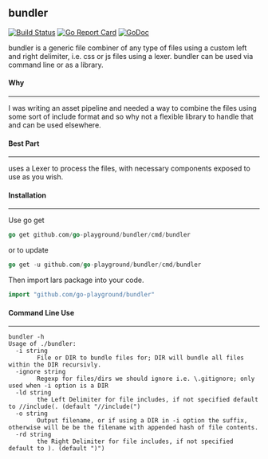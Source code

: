 ## bundler

[![Build Status](https://semaphoreci.com/api/v1/joeybloggs/bundler/branches/master/badge.svg)](https://semaphoreci.com/joeybloggs/bundler)
[![Go Report Card](http://goreportcard.com/badge/go-playground/bundler)](http://goreportcard.com/badge/go-playground/bundler)
[![GoDoc](https://godoc.org/github.com/go-playground/bundler?status.svg)](https://godoc.org/github.com/go-playground/bundler)

bundler is a generic file combiner of any type of files using a custom left and right delimiter, i.e. css or js files using a lexer. bundler can be used via command line or as a library.

#### Why
--------
I was writing an asset pipeline and needed a way to combine the files using some sort of include format and so why not a flexible library to handle that and can be used elsewhere.

#### Best Part
----------
uses a Lexer to process the files, with necessary components exposed to use as you wish.

#### Installation
------------------
Use go get
```go
go get github.com/go-playground/bundler/cmd/bundler
``` 

or to update

```go
go get -u github.com/go-playground/bundler/cmd/bundler
``` 

Then import lars package into your code.

```go
import "github.com/go-playground/bundler"
```

#### Command Line Use
--------------
```
bundler -h
Usage of ./bundler:
  -i string
    	File or DIR to bundle files for; DIR will bundle all files within the DIR recursivly.
  -ignore string
    	Regexp for files/dirs we should ignore i.e. \.gitignore; only used when -i option is a DIR
  -ld string
    	the Left Delimiter for file includes, if not specified default to //include(. (default "//include(")
  -o string
    	Output filename, or if using a DIR in -i option the suffix, otherwise will be be the filename with appended hash of file contents.
  -rd string
    	the Right Delimiter for file includes, if not specified default to ). (default ")")
  ```
